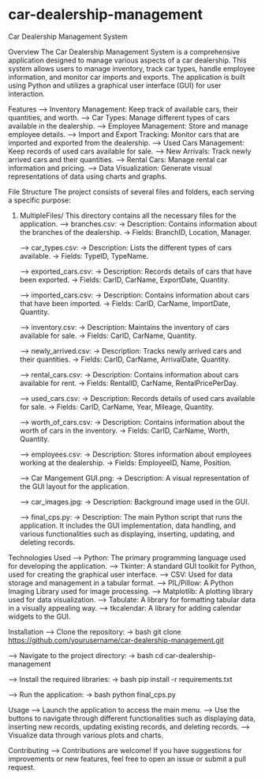 # car-dealership-management

Car Dealership Management System

Overview
  The Car Dealership Management System is a comprehensive application designed to manage various aspects of a car dealership. This system allows users to manage inventory, track car types, handle employee information, and monitor car imports and exports. The application is built using Python and utilizes a graphical user interface (GUI) for user interaction.

Features
  --> Inventory Management: Keep track of available cars, their quantities, and worth.
  --> Car Types: Manage different types of cars available in the dealership.
  --> Employee Management: Store and manage employee details.
  --> Import and Export Tracking: Monitor cars that are imported and exported from the dealership.
  --> Used Cars Management: Keep records of used cars available for sale.
  --> New Arrivals: Track newly arrived cars and their quantities.
  --> Rental Cars: Manage rental car information and pricing.
  --> Data Visualization: Generate visual representations of data using charts and graphs.
  
File Structure
  The project consists of several files and folders, each serving a specific purpose:
  1. MultipleFiles/
     This directory contains all the necessary files for the application.
       --> branches.csv:
           -> Description: Contains information about the branches of the dealership.
           -> Fields: BranchID, Location, Manager.

       --> car_types.csv:
           -> Description: Lists the different types of cars available.
           -> Fields: TypeID, TypeName.

       --> exported_cars.csv:
           -> Description: Records details of cars that have been exported.
           -> Fields: CarID, CarName, ExportDate, Quantity.

       --> imported_cars.csv:
           -> Description: Contains information about cars that have been imported.
           -> Fields: CarID, CarName, ImportDate, Quantity.

       --> inventory.csv:
           -> Description: Maintains the inventory of cars available for sale.
           -> Fields: CarID, CarName, Quantity.

       --> newly_arrived.csv:
           -> Description: Tracks newly arrived cars and their quantities.
           -> Fields: CarID, CarName, ArrivalDate, Quantity.

       --> rental_cars.csv:
           -> Description: Contains information about cars available for rent.
           -> Fields: RentalID, CarName, RentalPricePerDay.

       --> used_cars.csv:
           -> Description: Records details of used cars available for sale.
           -> Fields: CarID, CarName, Year, Mileage, Quantity.

       --> worth_of_cars.csv:
           -> Description: Contains information about the worth of cars in the inventory.
           -> Fields: CarID, CarName, Worth, Quantity.

       --> employees.csv:
           -> Description: Stores information about employees working at the dealership.
           -> Fields: EmployeeID, Name, Position.

       --> Car Mangement GUI.png:
           -> Description: A visual representation of the GUI layout for the application.

       --> car_images.jpg:
           -> Description: Background image used in the GUI.

       --> final_cps.py:
           -> Description: The main Python script that runs the application. It includes the GUI implementation, data handling, and various functionalities such as displaying, inserting, updating, and deleting                              records.

Technologies Used
--> Python: The primary programming language used for developing the application.
--> Tkinter: A standard GUI toolkit for Python, used for creating the graphical user interface.
--> CSV: Used for data storage and management in a tabular format.
--> PIL/Pillow: A Python Imaging Library used for image processing.
--> Matplotlib: A plotting library used for data visualization.
--> Tabulate: A library for formatting tabular data in a visually appealing way.
--> tkcalendar: A library for adding calendar widgets to the GUI.

Installation
--> Clone the repository:
    -> bash
        git clone https://github.com/yourusername/car-dealership-management.git

--> Navigate to the project directory:
    -> bash
        cd car-dealership-management

--> Install the required libraries:
    -> bash
        pip install -r requirements.txt

--> Run the application:
    -> bash
        python final_cps.py

Usage
--> Launch the application to access the main menu.
--> Use the buttons to navigate through different functionalities such as displaying data, inserting new records, updating existing records, and deleting records.
--> Visualize data through various plots and charts.

Contributing
--> Contributions are welcome! If you have suggestions for improvements or new features, feel free to open an issue or submit a pull request.
